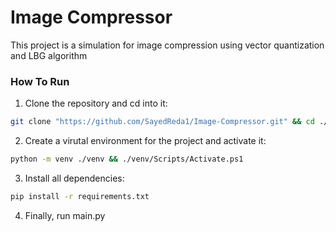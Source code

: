 # Image Compressor
This project is a simulation for image compression using vector quantization and LBG algorithm

### How To Run
1. Clone the repository and cd into it:
```sh
git clone "https://github.com/SayedReda1/Image-Compressor.git" && cd ./Image-Compressor
```
2. Create a virutal environment for the project and activate it:
```sh
python -m venv ./venv && ./venv/Scripts/Activate.ps1
```
3. Install all dependencies:
```sh
pip install -r requirements.txt
```
4. Finally, run main.py